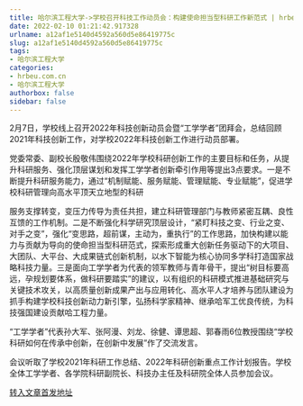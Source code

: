 ```yaml
---
title: 哈尔滨工程大学->学校召开科技工作动员会：构建使命担当型科研工作新范式 | hrbeu.com.cn
date: 2022-02-10 01:21:42.917328
urlname: a12af1e5140d4592a560d5e86419775c
slug: a12af1e5140d4592a560d5e86419775c
tags: 
- 哈尔滨工程大学
categories:
- hrbeu.com.cn
- 哈尔滨工程大学
authorbox: false
sidebar: false
---
```

2月7日，学校线上召开2022年科技创新动员会暨“工学学者”团拜会，总结回顾2021年科技创新工作，对学校2022年科技创新工作进行动员部署。

党委常委、副校长殷敬伟围绕2022年学校科研创新工作的主要目标和任务，从提升科研服务、强化顶层谋划和发挥工学学者创新牵引作用等提出3点要求。一是不断提升科研服务能力，通过“机制赋能、服务赋能、管理赋能、专业赋能”，促进学校科研管理向高水平顶天立地型的科研
<!--more-->
服务支撑转变，变压力传导为责任共担，建立科研管理部门与教师紧密互耦、良性互馈的工作机制。二是不断强化科学研究顶层设计，“紧盯科技之变、行业之变、对手之变”，强化“变思路，超前谋，主动为，重执行”的工作思路，加快构建以能力与贡献为导向的使命担当型科研范式，探索形成重大创新任务驱动下的大项目、大团队、大平台、大成果链式创新机制，以水下智能为核心协同多学科打造国家战略科技力量。三是面向工学学者为代表的领军教师与青年骨干，提出“树目标要高远，孕规划要体系，做科研要踏实”的建议，以有组织的科研模式推进基础研究与关键技术攻关，以高质量创新成果产出与应用转化、高水平人才培养与团队建设为抓手构建学校科技创新动力新引擎，弘扬科学家精神、继承哈军工优良传统，为科技强国建设贡献哈工程力量。

“工学学者”代表孙大军、张阿漫、刘龙、徐健、谭思超、郭春雨6位教授围绕“学校科研如何在传承中创新，在创新中发展”作了交流发言。

会议听取了学校2021年科研工作总结、2022年科研创新重点工作计划报告。学校全体工学学者、各学院科研副院长、科技办主任及科研院全体人员参加会议。



[转入文章首发地址](http://gongxue.cn/info/1141/69623.htm)